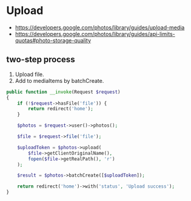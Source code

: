 # Upload

- https://developers.google.com/photos/library/guides/upload-media
- https://developers.google.com/photos/library/guides/api-limits-quotas#photo-storage-quality

## two-step process
1. Upload file.
2. Add to mediaItems by batchCreate.

```php
public function __invoke(Request $request)
{
    if (!$request->hasFile('file')) {
        return redirect('home');
    }

    $photos = $request->user()->photos();

    $file = $request->file('file');

    $uploadToken = $photos->upload(
        $file->getClientOriginalName(),
        fopen($file->getRealPath(), 'r')
    );

    $result = $photos->batchCreate([$uploadToken]);

    return redirect('home')->with('status', 'Upload success');
}
```

